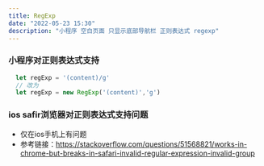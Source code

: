 ```yaml
---
title: RegExp
date: "2022-05-23 15:30"
description: "小程序 空白页面 只显示底部导航栏 正则表达式 regexp"
---
```


### 小程序对正则表达式支持
```js
  let regExp = '(content)/g'
  // 改为
  let regExp = new RegExp('(content)','g')
```
### ios safir浏览器对正则表达式支持问题
- 仅在ios手机上有问题
- 参考链接：https://stackoverflow.com/questions/51568821/works-in-chrome-but-breaks-in-safari-invalid-regular-expression-invalid-group
